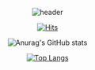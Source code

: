 <div align="center">

![header](https://capsule-render.vercel.app/api?type=wave&color=auto&height=400&section=header&text=Hi%20I'm%20HakJin&fontSize=90)

 [![Hits](https://hits.seeyoufarm.com/api/count/incr/badge.svg?url=https%3A%2F%2Fgithub.com%2FLEEHAKJIN-VV&count_bg=%2379C83D&title_bg=%23555555&icon=&icon_color=%23E7E7E7&title=hits&edge_flat=false)]([https://hits.seeyoufarm.com](https://github.com/LEEHAKJIN-VV))

![Anurag's GitHub stats](https://github-readme-stats.vercel.app/api?username=LEEHAKJIN-VV&show_icons=true&theme=radical)

[![Top Langs](https://github-readme-stats.vercel.app/api/top-langs/?username=LEEHAKJIN-VV&langs_count=10&layout=compact/layout=compact&theme=dark)](https://github.com/anuraghazra/github-readme-stats)
 
 </div>
 
<!--
**LEEHAKJIN-VV/LEEHAKJIN-VV** is a ✨ _special_ ✨ repository because its `README.md` (this file) appears on your GitHub profile.

Here are some ideas to get you started:

- 🔭 I’m currently working on ...
- 🌱 I’m currently learning ...
- 👯 I’m looking to collaborate on ...
- 🤔 I’m looking for help with ...
- 💬 Ask me about ...
- 📫 How to reach me: ...
- 😄 Pronouns: ...
- ⚡ Fun fact: ...
-->

